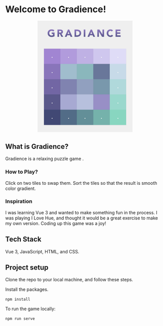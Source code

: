 # Welcome to Gradience!

<div align="center">
    <img src="./src/assets/gradiance01.jpg" width="300px">
</div>


## What is Gradience?

Gradience is a relaxing puzzle game .



### How to Play?

Click on two tiles to swap them. Sort the tiles so that the result is smooth color gradient.



### Inspiration

I was learning Vue 3 and wanted to make something fun in the process. I was playing I Love Hue, and thought it would be a great exercise to make my own version. Coding up this game was a joy!



## Tech Stack

Vue 3, JavaScript, HTML, and CSS.



## Project setup

Clone the repo to your local machine, and follow these steps.



Install the packages.

```
npm install
```

To run the game locally:

```
npm run serve
```
